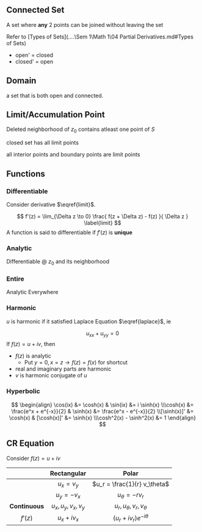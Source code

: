 ## Connected Set

A set where **any** 2 points can be joined without leaving the set

Refer to [Types of Sets](..\..\Sem 1\Math 1\04 Partial Derivatives.md#Types of Sets)

- open' = closed
- closed' = open

## Domain

a set that is both open and connected.

## Limit/Accumulation Point

Deleted neighborhood of $z_0$ contains atleast one point of $S$

closed set has all limit points

all interior points and boundary points are limit points

## Functions

### Differentiable

Consider derivative $\eqref{limit}$.

$$
f'(z) = \lim_{\Delta z \to 0} \frac{ f(z + \Delta z) - f(z) }{ \Delta z }
\label{limit}
$$
A function is said to differentiable if $f'(z)$ is **unique**

### Analytic

Differentiable @ $z_0$ and its neighborhood

### Entire

Analytic Everywhere

### Harmonic

$u$ is harmonic if it satisfied Laplace Equation $\eqref{laplace}$, ie

$$
u_{xx} + u_{yy} = 0
\label{laplace}
$$
If $f(z) = u+iv$, then

- $f(z)$ is analytic
  - Put $y = 0, x = z \to f(z) = f(x)$ for shortcut
- real and imaginary parts are harmonic
- $v$ is harmonic conjugate of $u$

### Hyperbolic

$$
\begin{align}
\cos(ix) &= \cosh(x) & \sin(ix) &= i \sinh(x) \\\cosh(x) &= \frac{e^x + e^{-x}}{2} & \sinh(x) &= \frac{e^x - e^{-x}}{2} \\[\sinh(x)]' &= \cosh(x) & [\cosh(x)]' &= \sinh(x) \\\cosh^2(x) - \sinh^2(x) &= 1
\end{align}
$$

## CR Equation

Consider $f(z) = u + iv$

|                |     Rectangular      |             Polar              |
| :------------: | :------------------: | :----------------------------: |
|                |     $u_x = v_y$      |  $u_r = \frac{1}{r} v_\theta$  |
|                |    $u_y = - v_x$     |      $u_\theta = -r v_r$       |
| **Continuous** | $u_x, u_y, v_x, v_y$ | $u_r, u_\theta, v_r, v_\theta$ |
|    $f'(z)$     |    $u_x + i v_x$     | $(u_r + i v_r) e^{-i \theta}$  |

